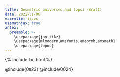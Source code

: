 ```yaml
---
title: Geometric universes and topoi (draft)
date: 2022-01-08
macrolib: topos
usemathjax: true
antex:
  preamble: >-
    \usepackage{jon-tikz}
    \usepackage{mlmodern,amsfonts,amssymb,amsmath}
    \usepackage{topos}
---
```


{% include toc.html %}


@include{0023}
@include{0024}

